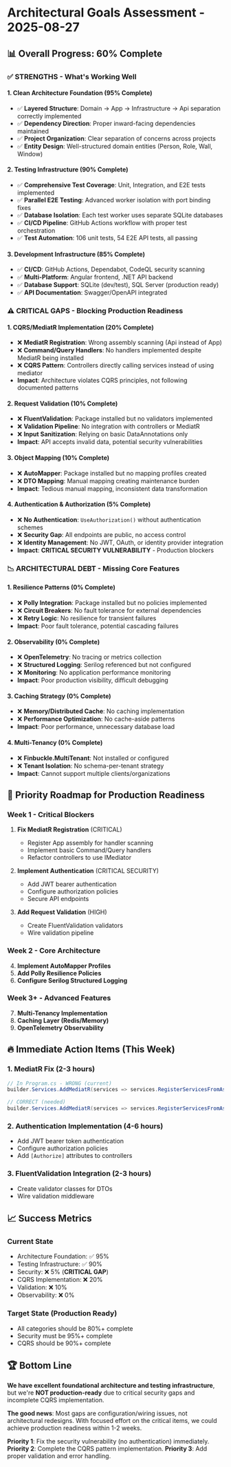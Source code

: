 # Architectural Goals Assessment - 2025-08-27

## 📊 Overall Progress: 60% Complete

### ✅ **STRENGTHS - What's Working Well**

#### 1. **Clean Architecture Foundation** (95% Complete)
- ✅ **Layered Structure**: Domain → App → Infrastructure → Api separation correctly implemented
- ✅ **Dependency Direction**: Proper inward-facing dependencies maintained
- ✅ **Project Organization**: Clear separation of concerns across projects
- ✅ **Entity Design**: Well-structured domain entities (Person, Role, Wall, Window)

#### 2. **Testing Infrastructure** (90% Complete)
- ✅ **Comprehensive Test Coverage**: Unit, Integration, and E2E tests implemented
- ✅ **Parallel E2E Testing**: Advanced worker isolation with port binding fixes
- ✅ **Database Isolation**: Each test worker uses separate SQLite databases
- ✅ **CI/CD Pipeline**: GitHub Actions workflow with proper test orchestration
- ✅ **Test Automation**: 106 unit tests, 54 E2E API tests, all passing

#### 3. **Development Infrastructure** (85% Complete)
- ✅ **CI/CD**: GitHub Actions, Dependabot, CodeQL security scanning
- ✅ **Multi-Platform**: Angular frontend, .NET API backend
- ✅ **Database Support**: SQLite (dev/test), SQL Server (production ready)
- ✅ **API Documentation**: Swagger/OpenAPI integrated

### ⚠️ **CRITICAL GAPS - Blocking Production Readiness**

#### 1. **CQRS/MediatR Implementation** (20% Complete)
- ❌ **MediatR Registration**: Wrong assembly scanning (Api instead of App)
- ❌ **Command/Query Handlers**: No handlers implemented despite MediatR being installed
- ❌ **CQRS Pattern**: Controllers directly calling services instead of using mediator
- **Impact**: Architecture violates CQRS principles, not following documented patterns

#### 2. **Request Validation** (10% Complete)
- ❌ **FluentValidation**: Package installed but no validators implemented
- ❌ **Validation Pipeline**: No integration with controllers or MediatR
- ❌ **Input Sanitization**: Relying on basic DataAnnotations only
- **Impact**: API accepts invalid data, potential security vulnerabilities

#### 3. **Object Mapping** (10% Complete)
- ❌ **AutoMapper**: Package installed but no mapping profiles created
- ❌ **DTO Mapping**: Manual mapping creating maintenance burden
- **Impact**: Tedious manual mapping, inconsistent data transformation

#### 4. **Authentication & Authorization** (5% Complete)
- ❌ **No Authentication**: `UseAuthorization()` without authentication schemes
- ❌ **Security Gap**: All endpoints are public, no access control
- ❌ **Identity Management**: No JWT, OAuth, or identity provider integration
- **Impact**: **CRITICAL SECURITY VULNERABILITY** - Production blockers

### 📉 **ARCHITECTURAL DEBT - Missing Core Features**

#### 1. **Resilience Patterns** (0% Complete)
- ❌ **Polly Integration**: Package installed but no policies implemented
- ❌ **Circuit Breakers**: No fault tolerance for external dependencies
- ❌ **Retry Logic**: No resilience for transient failures
- **Impact**: Poor fault tolerance, potential cascading failures

#### 2. **Observability** (0% Complete)
- ❌ **OpenTelemetry**: No tracing or metrics collection
- ❌ **Structured Logging**: Serilog referenced but not configured
- ❌ **Monitoring**: No application performance monitoring
- **Impact**: Poor production visibility, difficult debugging

#### 3. **Caching Strategy** (0% Complete)
- ❌ **Memory/Distributed Cache**: No caching implementation
- ❌ **Performance Optimization**: No cache-aside patterns
- **Impact**: Poor performance, unnecessary database load

#### 4. **Multi-Tenancy** (0% Complete)
- ❌ **Finbuckle.MultiTenant**: Not installed or configured
- ❌ **Tenant Isolation**: No schema-per-tenant strategy
- **Impact**: Cannot support multiple clients/organizations

## 🎯 **Priority Roadmap for Production Readiness**

### **Week 1 - Critical Blockers**
1. **Fix MediatR Registration** (CRITICAL)
   - Register App assembly for handler scanning
   - Implement basic Command/Query handlers
   - Refactor controllers to use IMediator

2. **Implement Authentication** (CRITICAL SECURITY)
   - Add JWT bearer authentication
   - Configure authorization policies
   - Secure API endpoints

3. **Add Request Validation** (HIGH)
   - Create FluentValidation validators
   - Wire validation pipeline

### **Week 2 - Core Architecture**
4. **Implement AutoMapper Profiles**
5. **Add Polly Resilience Policies**  
6. **Configure Serilog Structured Logging**

### **Week 3+ - Advanced Features**
7. **Multi-Tenancy Implementation**
8. **Caching Layer (Redis/Memory)**
9. **OpenTelemetry Observability**

## 🔥 **Immediate Action Items (This Week)**

### 1. MediatR Fix (2-3 hours)
```csharp
// In Program.cs - WRONG (current)
builder.Services.AddMediatR(services => services.RegisterServicesFromAssembly(typeof(Program).Assembly));

// CORRECT (needed)
builder.Services.AddMediatR(services => services.RegisterServicesFromAssembly(typeof(App.DependencyInjection).Assembly));
```

### 2. Authentication Implementation (4-6 hours)
- Add JWT bearer token authentication
- Configure authorization policies
- Add `[Authorize]` attributes to controllers

### 3. FluentValidation Integration (2-3 hours)
- Create validator classes for DTOs
- Wire validation middleware

## 📈 **Success Metrics**

### **Current State**
- Architecture Foundation: ✅ 95%
- Testing Infrastructure: ✅ 90%  
- Security: ❌ 5% (**CRITICAL GAP**)
- CQRS Implementation: ❌ 20%
- Validation: ❌ 10%
- Observability: ❌ 0%

### **Target State (Production Ready)**
- All categories should be 80%+ complete
- Security must be 95%+ complete
- CQRS should be 90%+ complete

## 🏆 **Bottom Line**

**We have excellent foundational architecture and testing infrastructure**, but we're **NOT production-ready** due to critical security gaps and incomplete CQRS implementation. 

**The good news**: Most gaps are configuration/wiring issues, not architectural redesigns. With focused effort on the critical items, we could achieve production readiness within 1-2 weeks.

**Priority 1**: Fix the security vulnerability (no authentication) immediately.
**Priority 2**: Complete the CQRS pattern implementation.
**Priority 3**: Add proper validation and error handling.